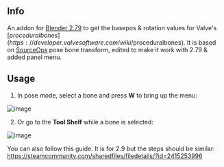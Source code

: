 ## Info

An addon for [Blender 2.79](https://download.blender.org/release/Blender2.79/) to get the basepos & rotation values for Valve's [$proceduralbones](https://developer.valvesoftware.com/wiki/$proceduralbones). It is based on [SourceOps](https://github.com/bonjorno7/SourceOps) pose bone transform, edited to make it work with 2.79 & added panel menu.

## Usage
1. In pose mode, select a bone and press <b>W</b> to bring up the menu:

![image](https://user-images.githubusercontent.com/22228680/111397939-64beb600-86fd-11eb-8e03-34d85ad8a79d.png)


2. Or go to the <b>Tool Shelf</b> while a bone is selected:

![image](https://user-images.githubusercontent.com/22228680/111397863-435dca00-86fd-11eb-904c-c39b2d2d2683.png)


You can also follow this guide. It is for 2.9 but the steps should be similar: https://steamcommunity.com/sharedfiles/filedetails/?id=2415253996
